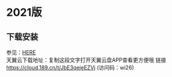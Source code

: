 # 2021版
## 下载安装
参见：[HERE](https://mp.weixin.qq.com/s?__biz=MzA4MjU4MTg2Ng==&mid=2247488425&idx=1&sn=dfdc4467b2a979b51772b437572ddf7d&chksm=9f82d3aca8f55aba060d5fdcd56a21c23914b901cca13bebb885642a71ba6f33c5124f53f924&scene=21#wechat_redirect) \
天翼云下载地址：复制这段文字打开天翼云盘APP查看更方便哦 链接 https://cloud.189.cn/t/JbE3qejeEZVj (访问码：wi26)






















